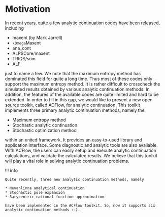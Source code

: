 # Motivation

In recent years, quite a few analytic continuation codes have been released, including

* maxent (by Mark Jarrell)
* ``\Omega``Maxent
* ana\_cont
* ALPSCore/maxent
* TRIQS/som
* ALF

just to name a few. We note that the maximum entropy method has dominated this field for quite a long time. Thus most of these codes only support the maximum entropy method. It is rather difficult to crosscheck the simulated results obtained by various analytic continuation methods. In addition, the features of the available codes are quite limited and hard to be extended. In order to fill in this gap, we would like to present a new open source toolkit, called ACFlow, for analytic continuation. This toolkit implements three primary analytic continuation methods, namely the

* Maximum entropy method
* Stochastic analytic continuation
* Stochastic optimization method

within an united framework. It provides an easy-to-used library and application interface. Some diagnostic and analytic tools are also available. With ACFlow, the users can easily setup and execute analytic continuation calculations, and validate the calculated results. We believe that this toolkit will play a vital role in solving analytic continuation problems.

!!! info

    Quite recently, three new analytic continuation methods, namely
    
    * Nevanlinna analytical continuation
    * Stochastic pole expansion
    * Barycentric rational function approximation
    
    have been implemented in the ACFlow toolkit. So, now it supports six analytic continuation methods :-).